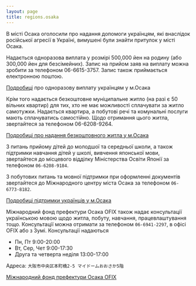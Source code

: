 ```yaml
---
layout: page
title: regions.osaka
---
```

В місті Осака оголосили про надання допомоги українцям, які внаслідок
російської агресії в Україні, вимушені були знайти притулок у місті
Осака.

Надається одноразова виплата у розмірі 500,000 йен на родину (або
300,000 йен для безсімейних). Запис на прийом заяв на виплату можна
зробити за телефоном 06-6615-3757. Запис також приймається електронною
поштою.


[Подробиці](https://www.city.osaka.lg.jp/keizaisenryaku/page/0000564091.html?fbclid=IwAR3G9BSWJwzBTvZWAypz2vjQnxhQNejg8EyzfY_A6g2-d4zB4MUDan8pRDU
) про одноразову виплату українцям у м.Осака

Крім того надається безкоштовне муніципальне житло (на разі є 50 вільних квартир) для тих, хто не має можливості сплачувати за житло самотужки. Надається квартира, а побутові речі та комунальні послуги мають сплачуватись самостійно. Щодо отримання цього житла, звертайтеся за телефоном 06-6208-9264.

[Подробиці про надання безкоштовного житла у м.Осака](https://www.city.osaka.lg.jp/toshiseibi/page/0000565132.html)

З питань прийому дітей до молодшої та середньої школи, а також підтримки навчання дітей у школі, вивчення японської мови, звертайтеся до місцевого відділку Міністерства Освіти Японії за телефоном `06-6208-9184`.

З побутових питань та мовної підтримки при оформленні документів звертайтеся до Міжнародного центру міста Осака за телефоном `06-6773-8182`.

[Подробиці підтримки українців у м.Осака ](https://www.city.osaka.lg.jp/keizaisenryaku/page/0000562517.html)

Міжнародний фонд префектури Осака OFIX також надає консультації
українською мовою щодо житла, побуту, навчання, працевлаштування
тощо. Консультації можна отримати за телефоном `06-6941-2297`, в офісі
OFIX або з Зумі. Консультації надаються

- Пн, Пт 9:00-20:00
- Вт, Сер, Чет 9:00-17:30
- Друга та четверта неділя 13:00-17:00

Адреса: `大阪市中央区本町橋2-5 マイドームおおさか5階`

[Міжнародний фонд префектури Осака OFIX](https://www.ofix.or.jp/news/2022/info_20220309_2.html)
